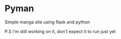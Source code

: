 # Pyman
Simple manga site using flask and python

P.S i'm still working on it, don't expect it to run just yet
